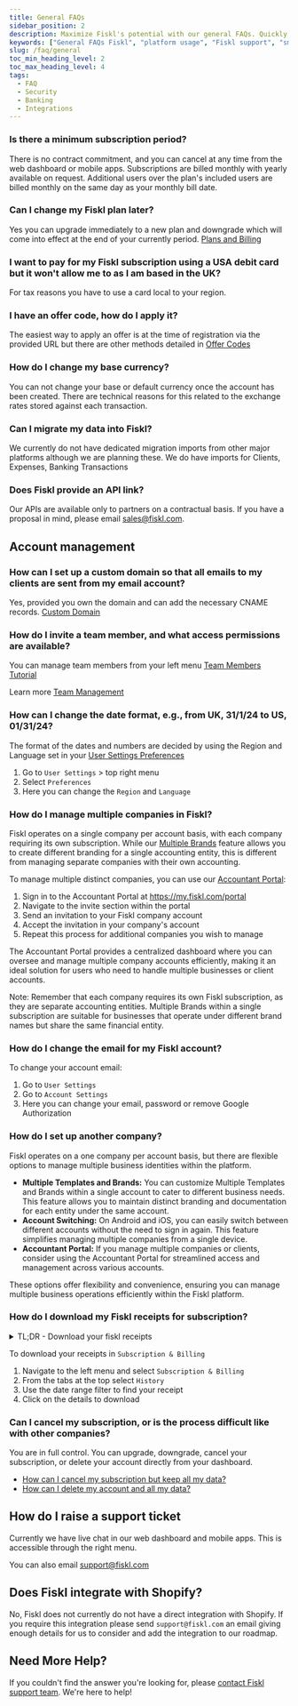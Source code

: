 ```yaml
---
title: General FAQs
sidebar_position: 2
description: Maximize Fiskl's potential with our general FAQs. Quickly find answers to platform-related questions and enhance your productivity.
keywords: ["General FAQs Fiskl", "platform usage", "Fiskl support", "small business tools", "help center"]
slug: /faq/general
toc_min_heading_level: 2
toc_max_heading_level: 4
tags:
  - FAQ
  - Security
  - Banking
  - Integrations
---
```


### Is there a minimum subscription period?

There is no contract commitment, and you can cancel at any time from the web dashboard or mobile apps. Subscriptions are billed monthly with yearly available on request. Additional users over the plan's included users are billed monthly on the same day as your monthly bill date.

### Can I change my Fiskl plan later?

Yes you can upgrade immediately to a new plan and downgrade which will come into effect at the end of your currently period. [Plans and Billing](/docs/category/plans-and-billing)

### I want to pay for my Fiskl subscription using a USA debit card but it won't allow me to as I am based in the UK?

For tax reasons you have to use a card local to your region.

### I have an offer code, how do I apply it?

The easiest way to apply an offer is at the time of registration via the provided URL but there are other methods detailed in [Offer Codes](../Plans-Billing/apply-offer-or-partner-code.md)

### How do I change my base currency?

You can not change your base or default currency once the account has been created. There are technical reasons for this related to the exchange rates stored against each transaction.

### Can I migrate my data into Fiskl?

We currently do not have dedicated migration imports from other major platforms although we are planning these. We do have imports for Clients, Expenses, Banking Transactions

### Does Fiskl provide an API link?

Our APIs are available only to partners on a contractual basis. If you have a proposal in mind, please email sales@fiskl.com.

## Account management

### How can I set up a custom domain so that all emails to my clients are sent from my email account?

Yes, provided you own the domain and can add the necessary CNAME records. [Custom Domain](../Settings-Configurations/invoice-and-quote-settings.md#custom-domain)

### How do I invite a team member, and what access permissions are available?

You can manage team members from your left menu [Team Members Tutorial](/docs/tutorials/account/invite-team-members)

Learn more [Team Management](../Settings-Configurations/user-management.md)

### How can I change the date format, e.g., from UK, 31/1/24 to US, 01/31/24?

The format of the dates and numbers are decided by using the Region and Language set in your [User Settings Preferences](https://my.fiskl.com/user-settings/preferences)

1. Go to `User Settings` > top right menu
1. Select `Preferences`
1. Here you can change the `Region` and `Language`

### How do I manage multiple companies in Fiskl?

Fiskl operates on a single company per account basis, with each company requiring its own subscription. While our [Multiple Brands](/docs/Settings-Configurations/templates-and-brands) feature allows you to create different branding for a single accounting entity, this is different from managing separate companies with their own accounting.

To manage multiple distinct companies, you can use our [Accountant Portal](/docs/Core-Features/Accounting-Portal/getting-started-accounting-portal):

1. Sign in to the Accountant Portal at https://my.fiskl.com/portal
2. Navigate to the invite section within the portal
3. Send an invitation to your Fiskl company account
4. Accept the invitation in your company's account
5. Repeat this process for additional companies you wish to manage

The Accountant Portal provides a centralized dashboard where you can oversee and manage multiple company accounts efficiently, making it an ideal solution for users who need to handle multiple businesses or client accounts.

Note: Remember that each company requires its own Fiskl subscription, as they are separate accounting entities. Multiple Brands within a single subscription are suitable for businesses that operate under different brand names but share the same financial entity.


### How do I change the email for my Fiskl account?

To change your account email:

1. Go to `User Settings`
1. Go to `Account Settings`
1. Here you can change your email, password or remove Google Authorization

### How do I set up another company?

Fiskl operates on a one company per account basis, but there are flexible options to manage multiple business identities within the platform.

- **Multiple Templates and Brands:** You can customize Multiple Templates and Brands within a single account to cater to different business needs. This feature allows you to maintain distinct branding and documentation for each entity under the same account.
- **Account Switching:** On Android and iOS, you can easily switch between different accounts without the need to sign in again. This feature simplifies managing multiple companies from a single device.
- **Accountant Portal:** If you manage multiple companies or clients, consider using the Accountant Portal for streamlined access and management across various accounts.

These options offer flexibility and convenience, ensuring you can manage multiple business operations efficiently within the Fiskl platform.

### How do I download my Fiskl receipts for subscription?

<details>

  <summary>TL;DR - Download your fiskl receipts</summary>

  <div style={{ position: 'relative', paddingBottom: '56.25%', height: 0, width: '100%' }}>
<iframe
style={{ position: 'absolute', top: 0, left: 0, width: '100%', height: '100%', border: 0 }}
src="https://demo.fiskl.com/e/cm0wiaw260025me0cume8ts42/tour"
allowFullScreen
webkitallowfullscreen="true"
mozallowfullscreen="true"
allowtransparency="true"
></iframe>
</div>
</details>

To download your receipts in `Subscription & Billing`

1. Navigate to the left menu and select `Subscription & Billing`
1. From the tabs at the top select `History`
1. Use the date range filter to find your receipt
1. Click on the details to download

### Can I cancel my subscription, or is the process difficult like with other companies?

You are in full control. You can upgrade, downgrade, cancel your subscription, or delete your account directly from your dashboard.

- [How can I cancel my subscription but keep all my data?](../Plans-Billing/cancel-subscription.md)
- [How can I delete my account and all my data?](../Plans-Billing/delete-account.md)

## How do I raise a support ticket

Currently we have live chat in our web dashboard and mobile apps. This is accessible through the right menu.

You can also email support@fiskl.com

## Does Fiskl integrate with Shopify?

No, Fiskl does not currently do not have a direct integration with Shopify.
If you require this integration please send `support@fiskl.com` an email giving enough details for us to consider and add the integration to our roadmap.


## Need More Help?

If you couldn't find the answer you're looking for, please [contact Fiskl support team](mailto:support@fiskl.com). We're here to help!
